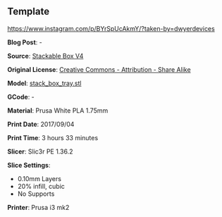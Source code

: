 ## Template

<post body>

https://www.instagram.com/p/BYrSpUcAkmY/?taken-by=dwyerdevices


**Blog Post**: -

**Source**: [Stackable Box V4](https://www.thingiverse.com/thing:647425)

**Original License**: [Creative Commons - Attribution - Share Alike](http://creativecommons.org/licenses/by-sa/3.0/)

**Model**: [stack_box_tray.stl](https://www.thingiverse.com/download:1100477)

**GCode**: -

**Material**: Prusa White PLA 1.75mm

**Print Date**: 2017/09/04

**Print Time**: 3 hours 33 minutes

**Slicer**: Slic3r PE 1.36.2

**Slice Settings**:

 - 0.10mm Layers
 - 20% infill, cubic
 - No Supports

**Printer**: Prusa i3 mk2